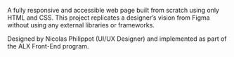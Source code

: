 A fully responsive and accessible web page built from scratch using only HTML and CSS.
This project replicates a designer’s vision from Figma without using any external libraries or frameworks.

Designed by Nicolas Philippot (UI/UX Designer) and implemented as part of the ALX Front-End program.